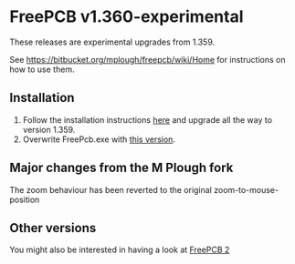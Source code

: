 # FreePCB v1.360-experimental 

These releases are experimental upgrades from 1.359.  

See https://bitbucket.org/mplough/freepcb/wiki/Home for instructions on how to
use them.

## Installation

1. Follow the installation instructions [here](http://freepcb.com/downloads.htm)
   and upgrade all the way to version 1.359.
1. Overwrite FreePcb.exe with [this version](https://github.com/jpt13653903/FreePCB/releases).

## Major changes from the M Plough fork

The zoom behaviour has been reverted to the original zoom-to-mouse-position

## Other versions

You might also be interested in having a look at [FreePCB 2](https://freepcb.dev/)

